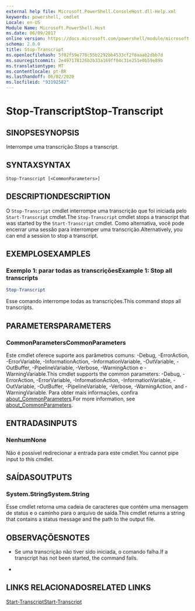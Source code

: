 ```yaml
---
external help file: Microsoft.PowerShell.ConsoleHost.dll-Help.xml
keywords: powershell, cmdlet
Locale: en-US
Module Name: Microsoft.PowerShell.Host
ms.date: 06/09/2017
online version: https://docs.microsoft.com/powershell/module/microsoft.powershell.host/stop-transcript?view=powershell-6&WT.mc_id=ps-gethelp
schema: 2.0.0
title: Stop-Transcript
ms.openlocfilehash: 5f02f59e778c55b2292bb4533cf2f8aaab2dbb7d
ms.sourcegitcommit: 2e497178126b2b33a169ff04c31e251e0b59e89b
ms.translationtype: MT
ms.contentlocale: pt-BR
ms.lasthandoff: 06/02/2020
ms.locfileid: "93192582"
---
```

# <span data-ttu-id="832c7-103">Stop-Transcript</span><span class="sxs-lookup"><span data-stu-id="832c7-103">Stop-Transcript</span></span>

## <span data-ttu-id="832c7-104">SINOPSE</span><span class="sxs-lookup"><span data-stu-id="832c7-104">SYNOPSIS</span></span>
<span data-ttu-id="832c7-105">Interrompe uma transcrição.</span><span class="sxs-lookup"><span data-stu-id="832c7-105">Stops a transcript.</span></span>

## <span data-ttu-id="832c7-106">SYNTAX</span><span class="sxs-lookup"><span data-stu-id="832c7-106">SYNTAX</span></span>

```
Stop-Transcript [<CommonParameters>]
```

## <span data-ttu-id="832c7-107">DESCRIPTION</span><span class="sxs-lookup"><span data-stu-id="832c7-107">DESCRIPTION</span></span>

<span data-ttu-id="832c7-108">O `Stop-Transcript` cmdlet interrompe uma transcrição que foi iniciada pelo `Start-Transcript` cmdlet.</span><span class="sxs-lookup"><span data-stu-id="832c7-108">The `Stop-Transcript` cmdlet stops a transcript that was started by the `Start-Transcript` cmdlet.</span></span>
<span data-ttu-id="832c7-109">Como alternativa, você pode encerrar uma sessão para interromper uma transcrição.</span><span class="sxs-lookup"><span data-stu-id="832c7-109">Alternatively, you can end a session to stop a transcript.</span></span>

## <span data-ttu-id="832c7-110">EXEMPLOS</span><span class="sxs-lookup"><span data-stu-id="832c7-110">EXAMPLES</span></span>

### <span data-ttu-id="832c7-111">Exemplo 1: parar todas as transcrições</span><span class="sxs-lookup"><span data-stu-id="832c7-111">Example 1: Stop all transcripts</span></span>

```powershell
Stop-Transcript
```

<span data-ttu-id="832c7-112">Esse comando interrompe todas as transcrições.</span><span class="sxs-lookup"><span data-stu-id="832c7-112">This command stops all transcripts.</span></span>

## <span data-ttu-id="832c7-113">PARAMETERS</span><span class="sxs-lookup"><span data-stu-id="832c7-113">PARAMETERS</span></span>

### <span data-ttu-id="832c7-114">CommonParameters</span><span class="sxs-lookup"><span data-stu-id="832c7-114">CommonParameters</span></span>

<span data-ttu-id="832c7-115">Este cmdlet oferece suporte aos parâmetros comuns: -Debug, -ErrorAction, -ErrorVariable, -InformationAction, -InformationVariable, -OutVariable, -OutBuffer, -PipelineVariable, -Verbose, -WarningAction e -WarningVariable.</span><span class="sxs-lookup"><span data-stu-id="832c7-115">This cmdlet supports the common parameters: -Debug, -ErrorAction, -ErrorVariable, -InformationAction, -InformationVariable, -OutVariable, -OutBuffer, -PipelineVariable, -Verbose, -WarningAction, and -WarningVariable.</span></span> <span data-ttu-id="832c7-116">Para obter mais informações, confira [about_CommonParameters](https://go.microsoft.com/fwlink/?LinkID=113216).</span><span class="sxs-lookup"><span data-stu-id="832c7-116">For more information, see [about_CommonParameters](https://go.microsoft.com/fwlink/?LinkID=113216).</span></span>

## <span data-ttu-id="832c7-117">ENTRADAS</span><span class="sxs-lookup"><span data-stu-id="832c7-117">INPUTS</span></span>

### <span data-ttu-id="832c7-118">Nenhum</span><span class="sxs-lookup"><span data-stu-id="832c7-118">None</span></span>

<span data-ttu-id="832c7-119">Não é possível redirecionar a entrada para este cmdlet.</span><span class="sxs-lookup"><span data-stu-id="832c7-119">You cannot pipe input to this cmdlet.</span></span>

## <span data-ttu-id="832c7-120">SAÍDAS</span><span class="sxs-lookup"><span data-stu-id="832c7-120">OUTPUTS</span></span>

### <span data-ttu-id="832c7-121">System.String</span><span class="sxs-lookup"><span data-stu-id="832c7-121">System.String</span></span>

<span data-ttu-id="832c7-122">Esse cmdlet retorna uma cadeia de caracteres que contém uma mensagem de status e o caminho para o arquivo de saída.</span><span class="sxs-lookup"><span data-stu-id="832c7-122">This cmdlet returns a string that contains a status message and the path to the output file.</span></span>

## <span data-ttu-id="832c7-123">OBSERVAÇÕES</span><span class="sxs-lookup"><span data-stu-id="832c7-123">NOTES</span></span>

* <span data-ttu-id="832c7-124">Se uma transcrição não tiver sido iniciada, o comando falha.</span><span class="sxs-lookup"><span data-stu-id="832c7-124">If a transcript has not been started, the command fails.</span></span>

*

## <span data-ttu-id="832c7-125">LINKS RELACIONADOS</span><span class="sxs-lookup"><span data-stu-id="832c7-125">RELATED LINKS</span></span>

[<span data-ttu-id="832c7-126">Start-Transcript</span><span class="sxs-lookup"><span data-stu-id="832c7-126">Start-Transcript</span></span>](Start-Transcript.md)
